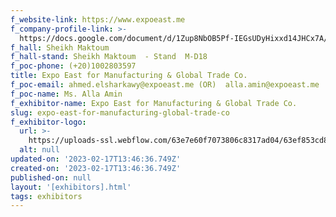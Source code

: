 ```yaml
---
f_website-link: https://www.expoeast.me
f_company-profile-link: >-
  https://docs.google.com/document/d/1Zup8NbOB5Pf-IEGsUDyHixxd14JHCx7A/edit?usp=share_link&ouid=111844397792848099856&rtpof=true&sd=true
f_hall: Sheikh Maktoum
f_hall-stand: Sheikh Maktoum  - Stand  M-D18
f_poc-phone: (+20)1002803597
title: Expo East for Manufacturing & Global Trade Co.
f_poc-email: ahmed.elsharkawy@expoeast.me (OR)  alla.amin@expoeast.me
f_poc-name: Ms. Alla Amin
f_exhibitor-name: Expo East for Manufacturing & Global Trade Co.
slug: expo-east-for-manufacturing-global-trade-co
f_exhibitor-logo:
  url: >-
    https://uploads-ssl.webflow.com/63e7e60f7073806c8317ad04/63ef853cd841fcbb419e819a_MmFkMg.jpeg
  alt: null
updated-on: '2023-02-17T13:46:36.749Z'
created-on: '2023-02-17T13:46:36.749Z'
published-on: null
layout: '[exhibitors].html'
tags: exhibitors
---
```



